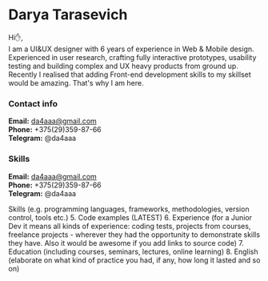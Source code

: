 # Darya Tarasevich
Hi:raised_hand:,\
I am a UI&UX designer with 6 years of experience in Web & Mobile design.
Experienced in user research, crafting fully interactive prototypes, usability testing and building complex and UX heavy products from ground up.
Recently I realised that adding Front-end development skills to my skillset would be amazing. That's why I am here.
### Contact info
**Email:** da4aaa@gmail.com\
**Phone:** +375(29)359-87-66\
**Telegram:** @da4aaa

### Skills
**Email:** da4aaa@gmail.com\
**Phone:** +375(29)359-87-66\
**Telegram:** @da4aaa

Skills (e.g. programming languages, frameworks, methodologies, version control, tools etc.)
5. Code examples (LATEST)
6. Experience (for a Junior Dev it means all kinds of experience: coding tests, projects from courses,
freelance projects - wherever they had the opportunity to demonstrate skills they have.
Also it would be awesome if you add links to source code)
7. Education (including courses, seminars, lectures, online learning)
8. English (elaborate on what kind of practice you had, if any, how long it lasted and so on)
